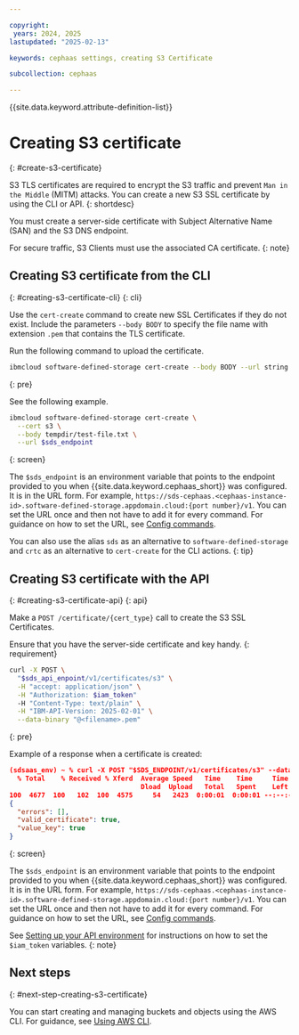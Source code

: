 ```yaml
---

copyright:
 years: 2024, 2025
lastupdated: "2025-02-13"

keywords: cephaas settings, creating S3 Certificate

subcollection: cephaas

---
```


{{site.data.keyword.attribute-definition-list}}

# Creating S3 certificate
{: #create-s3-certificate}

S3 TLS certificates are required to encrypt the S3 traffic and prevent `Man in the Middle` (MITM) attacks. You can create a new S3 SSL certificate by using the CLI or API.
{: shortdesc}

You must create a server-side certificate with Subject Alternative Name (SAN) and the S3 DNS endpoint.

For secure traffic, S3 Clients must use the associated CA certificate.
{: note}




## Creating S3 certificate from the CLI
{: #creating-s3-certificate-cli}
{: cli}

Use the `cert-create` command to create new SSL Certificates if they do not exist. Include the parameters `--body BODY` to specify the file name with extension `.pem` that contains the TLS certificate.

Run the following command to upload the certificate.

```sh
ibmcloud software-defined-storage cert-create --body BODY --url string
```
{: pre}

See the following example.

```sh
ibmcloud software-defined-storage cert-create \
  --cert s3 \
  --body tempdir/test-file.txt \
  --url $sds_endpoint
```
{: screen}

The `$sds_endpoint` is an environment variable that points to the endpoint provided to you when {{site.data.keyword.cephaas_short}} was configured. It is in the URL form. For example, `https://sds-cephaas.<cephaas-instance-id>.software-defined-storage.appdomain.cloud:{port number}/v1`. You can set the URL once and then not have to add it for every command. For guidance on how to set the URL, see [Config commands](/docs/cephaas?topic=cephaas-ic-sds-cli-reference&interface=cli#ic-config-commands).

You can also use the alias `sds` as an alternative to `software-defined-storage` and `crtc` as an alternative to `cert-create` for the CLI actions.
{: tip}

## Creating S3 certificate with the API
{: #creating-s3-certificate-api}
{: api}

Make a `POST /certificate/{cert_type}` call to create the S3 SSL Certificates.

Ensure that you have the server-side certificate and key handy.
{: requirement}

```sh
curl -X POST \
  "$sds_api_enpoint/v1/certificates/s3" \
  -H "accept: application/json" \
  -H "Authorization: $iam_token"
  -H "Content-Type: text/plain" \
  -H "IBM-API-Version: 2025-02-01" \
  --data-binary "@<filename>.pem"
```
{: pre}


Example of a response when a certificate is created:

```json
(sdsaas_env) ~ % curl -X POST "$SDS_ENDPOINT/v1/certificates/s3" --data-binary "@both.pem" -H 'accept: application/json'  -H "Authorization: Bearer $TOKEN" -H 'IBM-API-Version: 2025-01-15' | jq
  % Total    % Received % Xferd  Average Speed   Time    Time     Time  Current
                                 Dload  Upload   Total   Spent    Left  Speed
100  4677  100   102  100  4575     54   2423  0:00:01  0:00:01 --:--:--  2477
{
  "errors": [],
  "valid_certificate": true,
  "value_key": true
}
```
{: screen}

The `$sds_endpoint` is an environment variable that points to the endpoint provided to you when {{site.data.keyword.cephaas_short}} was configured. It is in the URL form. For example, `https://sds-cephaas.<cephaas-instance-id>.software-defined-storage.appdomain.cloud:{port number}/v1`. You can set the URL once and then not have to add it for every command. For guidance on how to set the URL, see [Config commands](/docs/cephaas?topic=cephaas-ic-sds-cli-reference&interface=cli#ic-config-commands).

See [Setting up your API environment](/docs/cephaas?topic=cephaas-set-up-environment&interface=api) for instructions on how to set the `$iam_token` variables.
{: note}


## Next steps
{: #next-step-creating-s3-certificate}

You can start creating and managing buckets and objects using the AWS CLI. For guidance, see [Using AWS CLI](/docs/cephaas?topic=cephaas-aws-cli).
